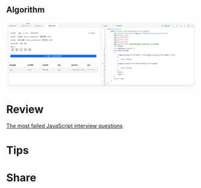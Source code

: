 ## Algorithm

![fengpu-2023-04-02-lc.png](../../../images/temp/fengpu-2023-04-02-lc.png)

# Review
[The most failed JavaScript interview questions](https://medium.com/@intspirit/the-most-failed-javascript-interview-questions-849664e5bee)

# Tips


# Share